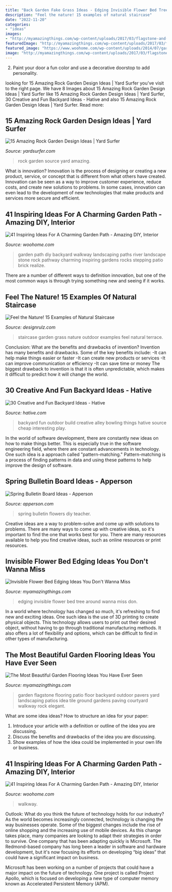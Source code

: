```yaml
---
title: "Back Garden Fake Grass Ideas - Edging Invisible Flower Bed Tree Around Wanna Miss Don"
description: "Feel the nature! 15 examples of natural staircase"
date: "2022-11-20"
categories:
- "ideas"
images:
- "http://myamazingthings.com/wp-content/uploads/2017/03/flagstone-and-gravels-courtyard-flooring-700x700.jpg"
featuredImage: "http://myamazingthings.com/wp-content/uploads/2017/03/flagstone-and-gravels-courtyard-flooring-700x700.jpg"
featured_image: "https://www.woohome.com/wp-content/uploads/2014/07/garden-walkway-ideas-26.jpg"
image: "http://myamazingthings.com/wp-content/uploads/2017/03/flagstone-and-gravels-courtyard-flooring-700x700.jpg"
---
```



2. Paint your door a fun color and use a decorative doorstop to add personality.

	

		
looking for 15 Amazing Rock Garden Design Ideas | Yard Surfer you've visit to the right page. We have 8 Images about 15 Amazing Rock Garden Design Ideas | Yard Surfer like 15 Amazing Rock Garden Design Ideas | Yard Surfer, 30 Creative and Fun Backyard Ideas - Hative and also 15 Amazing Rock Garden Design Ideas | Yard Surfer. Read more:
		
    
## 15 Amazing Rock Garden Design Ideas | Yard Surfer

<img loading=lazy src="https://s-media-cache-ak0.pinimg.com/originals/83/95/55/8395551ecc9e77bf396acc6949309ed3.jpg" onerror="this.onerror=null;this.src='https://tse4.mm.bing.net/th?id=OIP.YdVZDjRpGUHiiQiCfhCRCgHaJ3&amp;pid=15.1';" alt="15 Amazing Rock Garden Design Ideas | Yard Surfer">

_Source: yardsurfer.com_

>rock garden source yard amazing. 

	

What is innovation?
Innovation is the process of designing or creating a new product, service, or concept that is different from what others have created. Innovation can be seen as a way to improve customer experience, reduce costs, and create new solutions to problems. In some cases, innovation can even lead to the development of new technologies that make products and services more secure and efficient.

    
## 41 Inspiring Ideas For A Charming Garden Path - Amazing DIY, Interior

<img loading=lazy src="http://www.woohome.com/wp-content/uploads/2014/07/garden-walkway-ideas-7.jpg" onerror="this.onerror=null;this.src='https://tse1.mm.bing.net/th?id=OIP.z7RxMdxq1FK6WFPUGFeS6QHaLH&amp;pid=15.1';" alt="41 Inspiring Ideas For A Charming Garden Path - Amazing DIY, Interior">

_Source: woohome.com_

>garden path diy backyard walkway landscaping paths river landscape stone rock pathway charming inspiring gardens rocks stepping patio brick realize. 

	

There are a number of different ways to definition innovation, but one of the most common ways is through trying something new and seeing if it works.

    
## Feel The Nature! 15 Examples Of Natural Staircase

<img loading=lazy src="https://cdn.designrulz.com/wp-content/uploads/2012/05/grass-and-steps65.jpg" onerror="this.onerror=null;this.src='https://tse3.mm.bing.net/th?id=OIP.lNKgyVkivoB7sNUBUfRODQHaK3&amp;pid=15.1';" alt="Feel the Nature! 15 Examples of Natural Staircase">

_Source: designrulz.com_

>staircase garden grass nature outdoor examples feel natural terrace. 

	

Conclusion: What are the benefits and drawbacks of invention?
Invention has many benefits and drawbacks. Some of the key benefits include: 
-It can help make things easier or faster 
-It can create new products or services 
-It can improve communication or efficiency 
-It can save time or money 
The biggest drawback to invention is that it is often unpredictable, which makes it difficult to predict how it will change the world.

    
## 30 Creative And Fun Backyard Ideas - Hative

<img loading=lazy src="https://hative.com/wp-content/uploads/2015/03/backyard-ideas/2-build-an-outdoor-bowling-alley.jpg" onerror="this.onerror=null;this.src='https://tse4.mm.bing.net/th?id=OIP.kR8Jks7YbIb4M5tyKYHcYQHaJS&amp;pid=15.1';" alt="30 Creative and Fun Backyard Ideas - Hative">

_Source: hative.com_

>backyard fun outdoor build creative alley bowling things hative source cheap interesting play. 

	

In the world of software development, there are constantly new ideas on how to make things better. This is especially true in the software engineering field, where there are constant advancements in technology. One such idea is a approach called "pattern-matching." Pattern-matching is a process of finding patterns in data and using these patterns to help improve the design of software.

    
## Spring Bulletin Board Ideas - Apperson

<img loading=lazy src="https://wzdyi40flia20pjj535r3lh1-wpengine.netdna-ssl.com/wp-content/uploads/2016/03/Flowers-331x700.jpg" onerror="this.onerror=null;this.src='https://tse2.mm.bing.net/th?id=OIP.Sk1KrnhjtrN1MJPbCpzuuQHaPq&amp;pid=15.1';" alt="Spring Bulletin Board Ideas - Apperson">

_Source: apperson.com_

>spring bulletin flowers diy teacher. 

	

Creative ideas are a way to problem-solve and come up with solutions to problems. There are many ways to come up with creative ideas, so it's important to find the one that works best for you. There are many resources available to help you find creative ideas, such as online resources or print resources.

    
## Invisible Flower Bed Edging Ideas You Don&#039;t Wanna Miss

<img loading=lazy src="http://myamazingthings.com/wp-content/uploads/2017/04/around-tree.jpg" onerror="this.onerror=null;this.src='https://tse2.mm.bing.net/th?id=OIP.U9G9UPKRPihhQmeDN5ZKaAHaFk&amp;pid=15.1';" alt="Invisible Flower Bed Edging Ideas You Don&#039;t Wanna Miss">

_Source: myamazingthings.com_

>edging invisible flower bed tree around wanna miss don. 

	

In a world where technology has changed so much, it's refreshing to find new and exciting ideas. One such idea is the use of 3D printing to create physical objects. This technology allows users to print out their desired object, without having to go through traditional manufacturing methods. It also offers a lot of flexibility and options, which can be difficult to find in other types of manufacturing.

    
## The Most Beautiful Garden Flooring Ideas You Have Ever Seen

<img loading=lazy src="http://myamazingthings.com/wp-content/uploads/2017/03/flagstone-and-gravels-courtyard-flooring-700x700.jpg" onerror="this.onerror=null;this.src='https://tse1.mm.bing.net/th?id=OIP.2IonQ6h841gfcIpRkh6fuwHaHa&amp;pid=15.1';" alt="The Most Beautiful Garden Flooring Ideas You Have Ever Seen">

_Source: myamazingthings.com_

>garden flagstone flooring patio floor backyard outdoor pavers yard landscaping patios idea tile ground gardens paving courtyard walkway rock elegant. 

	

What are some idea ideas?
How to structure an idea for your paper:
1) Introduce your article with a definition or outline of the idea you are discussing.
2) Discuss the benefits and drawbacks of the idea you are discussing.
3) Show examples of how the idea could be implemented in your own life or business.

    
## 41 Inspiring Ideas For A Charming Garden Path - Amazing DIY, Interior

<img loading=lazy src="https://www.woohome.com/wp-content/uploads/2014/07/garden-walkway-ideas-26.jpg" onerror="this.onerror=null;this.src='https://tse2.mm.bing.net/th?id=OIP.hglvNuxJ-4qQ00gg4roDDQHaJ3&amp;pid=15.1';" alt="41 Inspiring Ideas For A Charming Garden Path - Amazing DIY, Interior">

_Source: woohome.com_

>walkway. 

	

Outlook: What do you think the future of technology holds for our industry?
As the world becomes increasingly connected, technology is changing the way businesses operate. Some of the biggest changes include the rise of online shopping and the increasing use of mobile devices. As this change takes place, many companies are looking to adapt their strategies in order to survive. 
One company that has been adapting quickly is Microsoft. The Redmond-based company has long been a leader in software and hardware development, but it's now focusing its efforts on developing “big ideas” that could have a significant impact on business. 

Microsoft has been working on a number of projects that could have a major impact on the future of technology. One project is called Project Apollo, which is focused on developing a new type of computer memory known as Accelerated Persistent Memory (APM).

